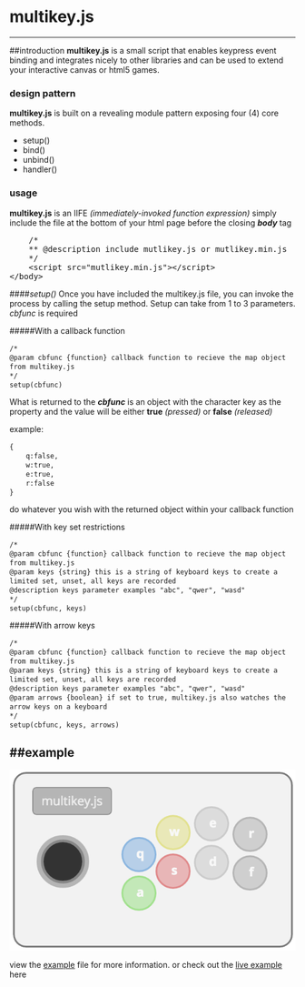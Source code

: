 # multikey.js
-----------
##introduction
**multikey.js** is a small script that enables keypress event binding and integrates nicely to other libraries and can be used to extend your interactive canvas or html5 games.

### design pattern
**multikey.js** is built on a revealing module pattern exposing four (4) core methods.

* setup()
* bind()
* unbind()
* handler()

### usage
**multikey.js** is an IIFE *(immediately-invoked function expression)* simply include the file at the bottom of your html page before the closing ***body*** tag

<pre>
	/*
	** @description include mutlikey.js or mutlikey.min.js
	*/
	&lt;script src="mutlikey.min.js"&gt;&lt;/script&gt;
&lt;/body&gt;
</pre>

####*setup()*
Once you have included the multikey.js file, you can invoke the process by calling the setup method. Setup can take from 1 to 3 parameters. *cbfunc* is required


#####With a callback function
```
/*
@param cbfunc {function} callback function to recieve the map object from multikey.js
*/
setup(cbfunc)
```
What is returned to the ***cbfunc*** is an object with the character key as the property and the value will be either **true** *(pressed)* or **false** *(released)*

example:

```
{
	q:false,
	w:true,
	e:true,
	r:false
}
```
do whatever you wish with the returned object within your callback function

#####With key set restrictions
```
/*
@param cbfunc {function} callback function to recieve the map object from multikey.js
@param keys {string} this is a string of keyboard keys to create a limited set, unset, all keys are recorded
@description keys parameter examples "abc", "qwer", "wasd"
*/
setup(cbfunc, keys)
```

#####With arrow keys
```
/*
@param cbfunc {function} callback function to recieve the map object from multikey.js
@param keys {string} this is a string of keyboard keys to create a limited set, unset, all keys are recorded
@description keys parameter examples "abc", "qwer", "wasd"
@param arrows {boolean} if set to true, multikey.js also watches the arrow keys on a keyboard
*/
setup(cbfunc, keys, arrows)
```



##example
----------

![Open Source icon](multikey.js.png)

view the [example](index.html) file for more information.
or check out the [live example](http://multikey.32teeth.org/) here



